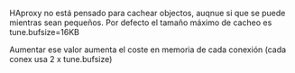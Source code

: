 HAproxy no está pensado para cachear objectos, auqnue si que se puede mientras sean pequeños.
Por defecto el tamaño máximo de cacheo es tune.bufsize=16KB

Aumentar ese valor aumenta el coste en memoria de cada conexión (cada conex usa 2 x tune.bufsize)
